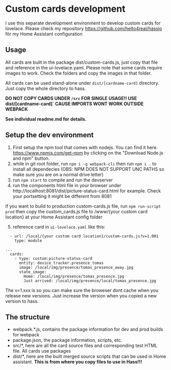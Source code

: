 # Custom cards development
I use this separate development environment to develop custom cards for lovelace. Please check my repository https://github.com/helto4real/hassio för my Home Assistant configuration

## Usage
All cards are built in the package dist/custom-cards.js, just copy that file and reference in the ui-lovelace.yaml. Please note that some cards require images to work. Check the folders and copy the images in that folder. 

All cards can be used stand-alone under `dist/[cardname-card]` directory. Just copy the whole directory to hass. 

**DO NOT COPY  CARDS UNDER `/src` FOR SINGLE USAGE!! USE dist/[cardname-card]` CAUSE IMPORTS WONT WORK OUTSIDE WEBPACK** 

**See individual readme.md for details.**

## Setup the dev environment

1. First setup the npm tool that comes with nodejs. You can find it here. https://www.npmjs.com/get-npm by clicking on the "Download Node.js and npm" button.
2. while in git root folder, run `npm i -g webpack-cli` then run `npm i .` to install all dependecies (OBS: NPM DOES NOT SUPPORT UNC PATHS so make sure you are on a normal drive letter)
3. run `npm start` to compile and run the devserver
4. run the components html file in your browser under http://localhost:8081/dist/picture-status-card.html for example. Check your portsetting it might be different from 8081 

if you want to build to production custom-cards.js file, run ```npm run-script prod``` then copy the custom_cards.js file to /www/{your custom card location} at your Home Assistant config folder

5. reference card in `ui-lovelace.yaml` like this:
```resources:
  - url: /local/{your custom card location}/custom-cards.js?v=1.001
    type: module

...
  cards:
    - type: custom:picture-status-card
      entity: device_tracker.presence_tomas
      image: /local/img/presence/tomas_presence_away.jpg
      state_image:
        Home: /local/img/presence/tomas_presence.jpg
        Just arrived: /local/img/presence/local/tomas_presence.jpg

``` 
The v=1.xxx is so you can make sure the broweser dont cache when you release new versions. Just increase the version when you copied a new version to hass.

## The structure

- webpack.*.js, contains the package information for dev and prod builds for webpack
- package.json, the package information, scripts, etc.
- src/*, here are all the card source files and corresponding test HTML file. All cards use packages 
- dist/*, here are the built merged source scripts that can be used in Home assistant. **This is from where you copy files to use in Hass!!!**
